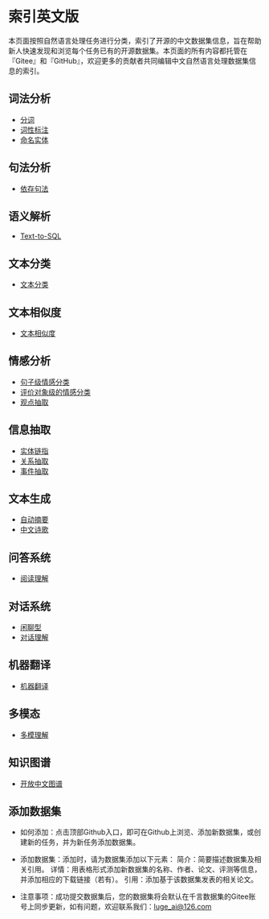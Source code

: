 &nbsp;
# 索引英文版

本页面按照自然语言处理任务进行分类，索引了开源的中文数据集信息，旨在帮助新人快速发现和浏览每个任务已有的开源数据集。本页面的所有内容都托管在『Gitee』和『GitHub』，欢迎更多的贡献者共同编辑中文自然语言处理数据集信息的索引。

## 词法分析
- [分词](lexical-analysis/word-segment.md)
- [词性标注](lexical-analysis/part-of-speech-tagging.md)
- [命名实体](lexical-analysis/name-entity-recognition.md)

## 句法分析
- [依存句法](dependency-parsing/dependency-parsing.md)

## 语义解析
- [Text-to-SQL](semantic-parsing/semantic-parsing.md)


## 文本分类
- [文本分类](text-classification/text-classification.md)

## 文本相似度
- [文本相似度](text-similarity/text-similarity.md)

## 情感分析
- [句子级情感分类](sentiment-analysis/sentiment-classification.md)
- [评价对象级的情感分类](sentiment-analysis/aspect-level-sentiment-classification.md)
- [观点抽取](sentiment-analysis/opinion-role-labeling.md)

## 信息抽取
- [实体链指](information-extraction/entity_linking.md)
- [关系抽取](information-extraction/relation-extraction.md)
- [事件抽取](information-extraction/event-extraction.md)

## 文本生成
- [自动摘要](text-generation/automatic-summarization.md)
- [中文诗歌](text-generation/chinese-poetry.md)

## 问答系统
- [阅读理解](question-answering/mrc.md)

## 对话系统
- [闲聊型](dialog/open-domain-dialog.md)
- [对话理解](dialog/task-based/spoken-language-understanding.md)

## 机器翻译
- [机器翻译](machine-translation/machine-translation.md)

## 多模态
- [多模理解](multimodal/multimodal.md)

## 知识图谱
- [开放中文图谱](knowledge-graph/open-knowledge-graph.md)

## 添加数据集
- 如何添加：点击顶部Github入口，即可在Github上浏览、添加新数据集，或创建新的任务，并为新任务添加数据集。

- 添加数据集：添加时，请为数据集添加以下元素：
简介：简要描述数据集及相关引用。
详情：用表格形式添加新数据集的名称、作者、论文、评测等信息，并添加相应的下载链接（若有）。
引用：添加基于该数据集发表的相关论文。

- 注意事项：成功提交数据集后，您的数据集将会默认在千言数据集的Gitee账号上同步更新，如有问题，欢迎联系我们：luge_ai@126.com
